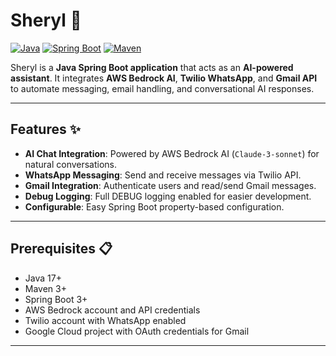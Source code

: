 # Sheryl 🤖

[![Java](https://img.shields.io/badge/Java-17-blue)](https://www.oracle.com/java/)
[![Spring Boot](https://img.shields.io/badge/Spring%20Boot-3-green)](https://spring.io/projects/spring-boot)
[![Maven](https://img.shields.io/badge/Maven-3.9-orange)](https://maven.apache.org/)

Sheryl is a **Java Spring Boot application** that acts as an **AI-powered assistant**. It integrates **AWS Bedrock AI**, **Twilio WhatsApp**, and **Gmail API** to automate messaging, email handling, and conversational AI responses.

---

## Features ✨

- **AI Chat Integration**: Powered by AWS Bedrock AI (`Claude-3-sonnet`) for natural conversations.
- **WhatsApp Messaging**: Send and receive messages via Twilio API.
- **Gmail Integration**: Authenticate users and read/send Gmail messages.
- **Debug Logging**: Full DEBUG logging enabled for easier development.
- **Configurable**: Easy Spring Boot property-based configuration.

---

## Prerequisites 📋

- Java 17+
- Maven 3+
- Spring Boot 3+
- AWS Bedrock account and API credentials
- Twilio account with WhatsApp enabled
- Google Cloud project with OAuth credentials for Gmail

---

